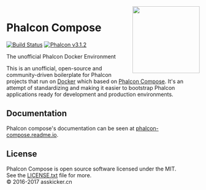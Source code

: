 <img align="right" width="175px" src="http://i.imgur.com/mdZ8Ktf.png" />

# Phalcon Compose

[![Build Status](https://travis-ci.org/phalcon/phalcon-compose.svg?branch=master)][:status:]
[![Phalcon v3.1.2](https://img.shields.io/badge/phalcon-3.1.2-blue.svg)][:phalcon:]

The unofficial Phalcon Docker Environment

This is an unofficial, open-source and community-driven boilerplate for Phalcon projects that run on [Docker][:docker:] which based on [Phalcon Compose][:release:].
It's an attempt of standardizing and making it easier to bootstrap Phalcon applications ready for development and production environments.

## Documentation

Phalcon compose's documentation can be seen at [phalcon-compose.readme.io][:compose:].

## License

Phalcon Compose is open source software licensed under the MIT.<br>
See the [LICENSE.txt][:license:] file for more.<br>© 2016-2017 asskicker.cn 

[:release:]:   https://github.com/phalcon/phalcon-compose/releases
[:status:]:    https://travis-ci.org/phalcon/phalcon-compose
[:phalcon:]:   https://github.com/phalcon/cphalcon
[:downloads:]: https://packagist.org/phalcon/compose
[:docker:]:    https://www.docker.com
[:compose:]:   https://phalcon-compose.readme.io
[:license:]:   https://github.com/phalcon/phalcon-compose/blob/master/LICENSE.txt
